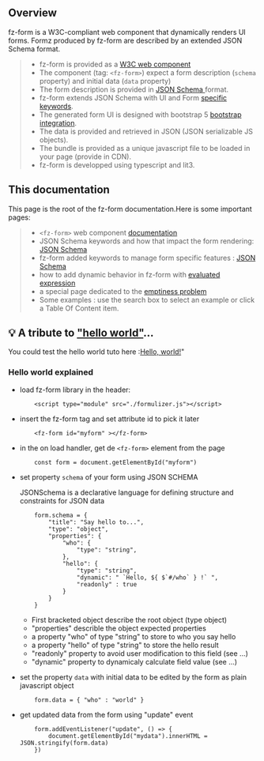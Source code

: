 

## Overview

fz-form is a W3C-compliant web component that dynamically renders UI forms. Formz produced by fz-form are described by 
an extended JSON Schema format.

>- fz-form is provided as a [W3C web component](https://www.webcomponents.org/introduction)
>- The component (tag: `<fz-form>`) expect a form description (`schema` property) and initial data (`data` property)
>- The form description is provided in [JSON Schema ](https://json-schema.org/) format.
>- fz-form extends JSON Schema with UI and Form [specific keywords](#general/schema).
>- The generated form UI is designed with bootstrap 5 [bootstrap integration](#general/bootstrap).
>- The data is provided and retrieved in JSON (JSON serializable JS objects).
>- The bundle is provided as a unique javascript file to be loaded in your page (provide in CDN).
>- fz-form is developped using typescript and lit3.

## This documentation 

This page is the root of the fz-form documentation.Here is some important pages:
>- `<fz-form>` web component [documentation](#general/api)
>- JSON Schema keywords and how that impact the form rendering: [JSON Schema](#general/schema)
>- fz-form  added keywords to manage form specific features : [JSON Schema](#general/schema)
>- how to add dynamic behavior in fz-form with [evaluated expression](#general/expression)
>- a special page dedicated to the  [emptiness problem](#general/typenull)
>- Some examples : use the search box to select an example or click a Table Of Content item.

## 💡 A tribute to ["hello world"](https://en.wikipedia.org/wiki/%22Hello,_World!%22_program)...

You could test the hello world tuto here :[Hello, world!](./hello.html)"

### Hello world explained

- load fz-form library in the header:
    ```
        <script type="module" src="./formulizer.js"></script>
    ```

- insert the fz-form tag and set attribute id to pick it later
    ```
        <fz-form id="myform" ></fz-form>
    ```

- in the on load handler, get de `<fz-form>` element from the page 
    ```
        const form = document.getElementById("myform")
    ```

- set property `schema` of your form using JSON SCHEMA 

    JSONSchema is a declarative language for defining structure and constraints for JSON data
    ```
        form.schema = {
            "title": "Say hello to...",
            "type": "object",
            "properties": {
                "who": {
                    "type": "string",
                },
                "hello": {
                    "type": "string",
                    "dynamic": " `Hello, ${ $`#/who` } !` ",
                    "readonly" : true
                }
            }
        }
    ```
    - First bracketed object describe the root object (type object)
    - "properties"  describle the object expected properties
    - a property "who" of type "string" to store to who you say hello
    - a property "hello" of type "string" to store the hello result
    - "readonly" property to avoid user modification to this field (see ...)
    - "dynamic" property to dynamicaly calculate field value (see ...) 

- set the property `data` with initial data to be edited by the form as plain javascript object
    ```
        form.data = { "who" : "world" }
    ```

- get updated data from the form using "update" event
    ```
        form.addEventListener("update", () => {
            document.getElementById("mydata").innerHTML = JSON.stringify(form.data)
        })
    ```
